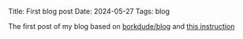Title: First blog post
Date: 2024-05-27
Tags: blog 

The first post of my blog based on [borkdude/blog](https://github.com/borkdude/blog)
and [this instruction](https://medium.com/@jmglov/actually-blogging-with-clojure-fe485990eb98)
